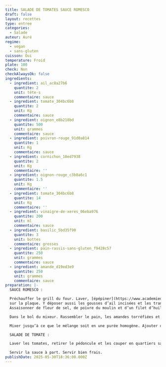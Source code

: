 ```yaml
---
title: SALADE DE TOMATES SAUCE ROMESCO
draft: false
layout: recettes
type: entree
categories:
  - Salade
auteur: Auré
regime:
  - vegan
  - sans-gluten
cuisson: Oui
temperature: Froid
plate: 100
check: Non
checkAlwaysOk: false
ingredients:
  - ingredient: ail_ac8a27b6
    quantite: 2
    unit: tête·s
    commentaire: sauce
  - ingredient: tomate_304bc6b8
    quantite: 2
    unit: Kg
    commentaire: sauce
  - ingredient: oignon_e8b218bd
    quantite: 500
    unit: grammes
    commentaire: sauce
  - ingredient: poivron-rouge_91d0a814
    quantite: 1
    unit: Kg
    commentaire: sauce
  - ingredient: cornichon_10ed7938
    quantite: 2
    unit: Kg
    commentaire: ''
  - ingredient: oignon-rouge_c3b8a6c1
    quantite: 1.5
    unit: Kg
    commentaire: ''
  - ingredient: tomate_304bc6b8
    quantite: 14
    unit: Kg
    commentaire: ''
  - ingredient: vinaigre-de-xeres_06eba976
    quantite: 200
    unit: ml
    commentaire: sauce
  - ingredient: basilic_5bd35f90
    quantite: 3
    unit: bottes
    commentaire: grosses
  - ingredient: pain-rassis-sans-gluten_f9428c57
    quantite: 250
    unit: grammes
    commentaire: sauce
  - ingredient: amande_d19ed3e9
    quantite: 250
    unit: grammes
    commentaire: sauce
preparation: |-
  SAUCE ROMESCO : 

  Préchauffer le grill du four. Laver, [épépiner](https://www.academiedugout.fr/glossaire/epepiner_1497) les poivrons et les mettre sur une plaque peau vers le haut. [Éplucher les oignons, les émincer](https://www.academiedugout.fr/glossaire/eplucher-et-emincer-un-oignon_1523) et les glisser sous les poivrons. Laver et épépiner les tomates et les ajouter 
  sur la plaque. Y déposer aussi les gousses d’ail incisées et les tranches de pain rassis. Glisser la plaque dans le four. Retirer le pain dès qu’il est doré. Griller oignon, poivron, ail et tomate. 
  Assaisonner de fleur de sel, de poivre du moulin et d’un filet d’huile d’olive. Enfourner pendant 20 minutes.

  Dans le bol du mixeur. Rassembler le pain, les amandes torréfiées et les légumes grillés en prenant soin d’enlever la peau des gousses d’ail et celle des tomates. Ajouter du vinaigre de Xérès. 

  Mixer jusqu’à ce que le mélange soit en une purée homogène. Ajouter de l'huile d’olive. Si la sauce est trop épaisse l’allonger avec un peu d’eau. Goûter et rectifier son assaisonnement. La réserver au frais. 

  SALADE DE TOMATE :

  Laver les tomates, retirer le pédoncule et les couper en quartiers sans les épépiner.  Hacher grossièrement les cornichons. Émincer très finement les oignons rouges. Effeuiller es branches de basilic.

  Servir la sauce à part. Servir bien frais.
publishDate: 2025-05-30T18:36:00.000Z
---
```

